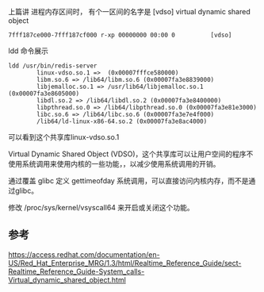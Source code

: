 上篇讲 进程内存区间时， 有个一区间的名字是 [vdso] virtual dynamic shared object

```
7fff187ce000-7fff187cf000 r-xp 00000000 00:00 0          [vdso]
```
ldd 命令展示
```
ldd /usr/bin/redis-server
        linux-vdso.so.1 =>  (0x00007fffce580000)
        libm.so.6 => /lib64/libm.so.6 (0x00007fa3e8839000)
        libjemalloc.so.1 => /usr/lib64/libjemalloc.so.1 (0x00007fa3e8605000)
        libdl.so.2 => /lib64/libdl.so.2 (0x00007fa3e8400000)
        libpthread.so.0 => /lib64/libpthread.so.0 (0x00007fa3e81e3000)
        libc.so.6 => /lib64/libc.so.6 (0x00007fa3e7e4f000)
        /lib64/ld-linux-x86-64.so.2 (0x00007fa3e8ac4000)
```

可以看到这个共享库linux-vdso.so.1

Virtual Dynamic Shared Object (VDSO)，这个共享库可以让用户空间的程序不使用系统调用来使用内核的一些功能，，以减少使用系统调用的开销。

通过覆盖  glibc  定义 gettimeofday 系统调用，可以直接访问内核内存，而不是通过glibc。
 
修改 /proc/sys/kernel/vsyscall64 来开启或关闭这个功能。

参考
---
https://access.redhat.com/documentation/en-US/Red_Hat_Enterprise_MRG/1.3/html/Realtime_Reference_Guide/sect-Realtime_Reference_Guide-System_calls-Virtual_dynamic_shared_object.html